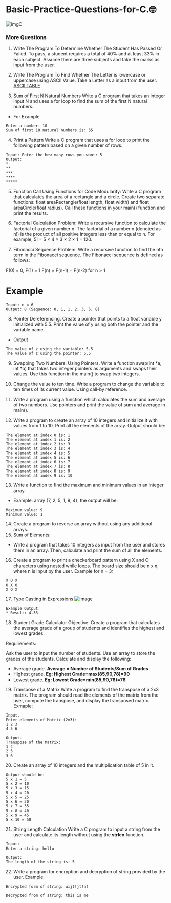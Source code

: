 # Basic-Practice-Questions-for-C.🤓

![imgC](https://github.com/user-attachments/assets/bde1182d-2996-4296-969b-4b4f7add2f03)

### More Questions
1. Write The Program To Determine Whether The Student Has Passed Or Failed. To pass, a student requires a total of 40% and at least 33% in each subject. Assume there are three subjects and take the marks as input from the user.
   
2. Write The Program To Find Whether The Letter is lowercase or uppercase using ASCII Value. Take a Letter as a input from the user. [ASCII TABLE](https://www.cs.cmu.edu/~pattis/15-1XX/common/handouts/ascii.html)

3. Sum of First N Natural Numbers
Write a C program that takes an integer input N and uses a for loop to find the sum of the first N natural numbers.

- For Example
```
Enter a number: 10
Sum of first 10 natural numbers is: 55
```
4. Print a Pattern
Write a C program that uses a for loop to print the following pattern based on a given number of rows.
```
Input: Enter the how many rows you want: 5
Output:
*
**
***
****
*****
```
5. Function Call
Using Functions for Code Modularity: Write a C program that calculates the area of a rectangle and a circle. Create two separate functions: float areaRectangle(float length, float width) and float areaCircle(float radius). Call these functions in your main() function and print the results.

6. Factorial Calculation
Problem: Write a recursive function to calculate the factorial of a given number n. The factorial of a number n (denoted as n!) is the product of all positive integers less than or equal to n. For example, 5! = 5 × 4 × 3 × 2 × 1 = 120.

7. Fibonacci Sequence
Problem: Write a recursive function to find the nth term in the Fibonacci sequence. The Fibonacci sequence is defined as follows:

F(0) = 0, F(1) = 1
F(n) = F(n-1) + F(n-2) for n > 1

# Example
```
Input: n = 6
Output: 8 (Sequence: 0, 1, 1, 2, 3, 5, 8)
```

8. Pointer Dereferencing.
Create a pointer that points to a float variable y initialized with 5.5. Print the value of y using both the pointer and the variable name.
- Output
```
The value of z using the variable: 5.5
The value of z using the pointer: 5.5
```

9. Swapping Two Numbers: Using Pointers.
Write a function swap(int *a, int *b) that takes two integer pointers as arguments and swaps their values. Use this function in the main() to swap two integers.

10. Change the value to ten time.
Write a program to change the variable to ten times of its current value. Using call-by reference.

11. Write a program using a function which calculates the sum and average of two numbers. Use pointers and print the value of sum and average in main().

12. Write a program to create an array of 10 integers and initialize it with values from 1 to 10. Print all the elements of the array.
Output should be:
```
The element at index 0 is: 1
The element at index 1 is: 2
The element at index 2 is: 3
The element at index 3 is: 4
The element at index 4 is: 5
The element at index 5 is: 6
The element at index 6 is: 7
The element at index 7 is: 8
The element at index 8 is: 9
The element at index 9 is: 10
```
13. Write a function to find the maximum and minimum values in an integer array.
- Example: array {7, 2, 5, 1, 9, 4}, the output will be:
```
Maximum value: 9
Minimum value: 1
```
14. Create a program to reverse an array without using any additional arrays.
15. Sum of Elements:
- Write a program that takes 10 integers as input from the user and stores them in an array. Then, calculate and print the sum of all the elements.
16. Create a program to print a checkerboard pattern using X and O characters using nested while loops. The board size should be n x n, where n is input by the user.
Example for n = 3:
```
X O X
O X O
X O X
```
17. Type Casting in Expressions
![image](https://github.com/user-attachments/assets/27fd64bd-5f58-409b-81c4-b4cd94715002)
```
Example Output:
* Result: 4.33
```
18. Student Grade Calculator
Objective:
Create a program that calculates the average grade of a group of students and identifies the highest and lowest grades.

Requirements:

Ask the user to input the number of students.
Use an array to store the grades of the students.
Calculate and display the following:
- Average grade. **Average = Number of Students/Sum of Grades**
- Highest grade. **Eg: Highest Grade=max(85,90,78)=90**
- Lowest grade. **Eg: Lowest Grade=min(85,90,78)=78**

19. Transpose of a Matrix
Write a program to find the transpose of a 2x3 matrix. The program should read the elements of the matrix from the user, compute the transpose, and display the transposed matrix.
Exmaple:
```
Input.
Enter elements of Matrix (2x3):
1 2 3
4 5 6

Output.
Transpose of the Matrix:
1 4
2 5
3 6
```
20. Create an array of 10 integers and the multiplication table of 5 in it.
```
Output should be: 
5 x 1 = 5
5 x 2 = 10
5 x 3 = 15
5 x 4 = 20
5 x 5 = 25
5 x 6 = 30
5 x 7 = 35
5 x 8 = 40
5 x 9 = 45
5 x 10 = 50
```
21. String Length Calculation
Write a C program to input a string from the user and calculate its length without using the **strlen** function.
```
Input:
Enter a string: hello

Output:
The length of the string is: 5
```
22. Write a program for encryption and decryption of string provided by the user.
Example:
```
Encrypted form of string: uijt!jt!nf

Decrypted from of string: this is me
```
